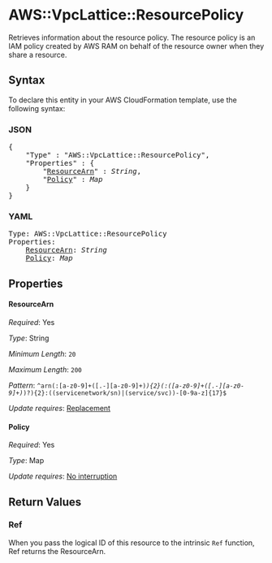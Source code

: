 # AWS::VpcLattice::ResourcePolicy

Retrieves information about the resource policy. The resource policy is an IAM policy created by AWS RAM on behalf of the resource owner when they share a resource.

## Syntax

To declare this entity in your AWS CloudFormation template, use the following syntax:

### JSON

<pre>
{
    "Type" : "AWS::VpcLattice::ResourcePolicy",
    "Properties" : {
        "<a href="#resourcearn" title="ResourceArn">ResourceArn</a>" : <i>String</i>,
        "<a href="#policy" title="Policy">Policy</a>" : <i>Map</i>
    }
}
</pre>

### YAML

<pre>
Type: AWS::VpcLattice::ResourcePolicy
Properties:
    <a href="#resourcearn" title="ResourceArn">ResourceArn</a>: <i>String</i>
    <a href="#policy" title="Policy">Policy</a>: <i>Map</i>
</pre>

## Properties

#### ResourceArn

_Required_: Yes

_Type_: String

_Minimum Length_: <code>20</code>

_Maximum Length_: <code>200</code>

_Pattern_: <code>^arn(:[a-z0-9]+([.-][a-z0-9]+)*){2}(:([a-z0-9]+([.-][a-z0-9]+)*)?){2}:((servicenetwork/sn)|(service/svc))-[0-9a-z]{17}$</code>

_Update requires_: [Replacement](https://docs.aws.amazon.com/AWSCloudFormation/latest/UserGuide/using-cfn-updating-stacks-update-behaviors.html#update-replacement)

#### Policy

_Required_: Yes

_Type_: Map

_Update requires_: [No interruption](https://docs.aws.amazon.com/AWSCloudFormation/latest/UserGuide/using-cfn-updating-stacks-update-behaviors.html#update-no-interrupt)

## Return Values

### Ref

When you pass the logical ID of this resource to the intrinsic `Ref` function, Ref returns the ResourceArn.

